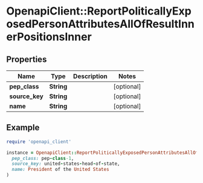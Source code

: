 # OpenapiClient::ReportPoliticallyExposedPersonAttributesAllOfResultInnerPositionsInner

## Properties

| Name | Type | Description | Notes |
| ---- | ---- | ----------- | ----- |
| **pep_class** | **String** |  | [optional] |
| **source_key** | **String** |  | [optional] |
| **name** | **String** |  | [optional] |

## Example

```ruby
require 'openapi_client'

instance = OpenapiClient::ReportPoliticallyExposedPersonAttributesAllOfResultInnerPositionsInner.new(
  pep_class: pep-class-1,
  source_key: united-states-head-of-state,
  name: President of the United States
)
```

